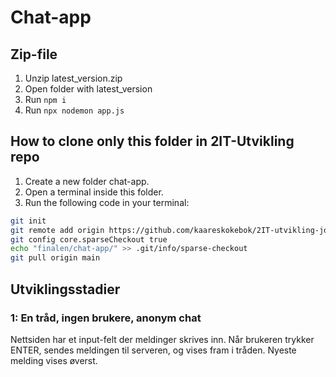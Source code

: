 # Chat-app

## Zip-file
1. Unzip latest_version.zip
2. Open folder with latest_version
3. Run `npm i`
4. Run `npx nodemon app.js`

## How to clone only this folder in 2IT-Utvikling repo
1. Create a new folder chat-app.
2. Open a terminal inside this folder.
3. Run the following code in your terminal:
```sh
git init
git remote add origin https://github.com/kaareskokebok/2IT-utvikling-joka.git
git config core.sparseCheckout true
echo "finalen/chat-app/" >> .git/info/sparse-checkout
git pull origin main
```

## Utviklingsstadier

### 1: En tråd, ingen brukere, anonym chat
Nettsiden har et input-felt der meldinger skrives inn. 
Når brukeren trykker ENTER, sendes meldingen til serveren, og vises
fram i tråden. Nyeste melding vises øverst. 


